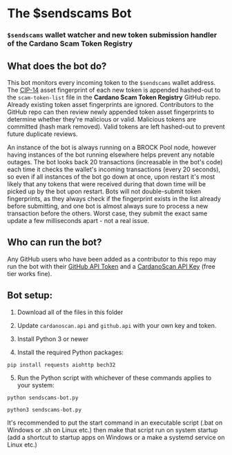 # The $sendscams Bot
### `$sendscams` wallet watcher and new token submission handler of the Cardano Scam Token Registry

## What does the bot do?
This bot monitors every incoming token to the `$sendscams` wallet address. The [CIP-14](https://github.com/cardano-foundation/CIPs/tree/master/CIP-0014) asset fingerprint of each new token is appended hashed-out to the `scam-token-list` file in the **Cardano Scam Token Registry** GitHub repo. Already existing token asset fingerprints are ignored. Contributors to the GitHub repo can then review newly appended token asset fingerprints to determine whether they're malicious or valid. Malicious tokens are committed (hash mark removed). Valid tokens are left hashed-out to prevent future duplicate reviews.

An instance of the bot is always running on a BROCK Pool node, however having instances of the bot running elsewhere helps prevent any notable outages. The bot looks back 20 transactions (increasable in the bot's code) each time it checks the wallet's incoming transactions (every 20 seconds), so even if all instances of the bot go down at once, upon restart it's most likely that any tokens that were received during that down time will be picked up by the bot upon restart. Bots will not double-submit token fingerprints, as they always check if the fingerprint exists in the list already before submitting, and one bot is almost always sure to process a new transaction before the others. Worst case, they submit the exact same update a few milliseconds apart - not a real issue.

## Who can run the bot?
Any GitHub users who have been added as a contributor to this repo may run the bot with their [GitHub API Token](https://github.com/settings/tokens/new) and a [CardanoScan API Key](https://cardanoscan.io/api#pricingSection) (free tier works fine).

## Bot setup:

1. Download all of the files in this folder

2. Update `cardanoscan.api` and `github.api` with your own key and token.

3. Install Python 3 or newer
  
4. Install the required Python packages:
```
pip install requests aiohttp bech32
```

5. Run the Python script with whichever of these commands applies to your system:
```
python sendscams-bot.py
```
```
python3 sendscams-bot.py
```

It's recommended to put the start command in an executable script (.bat on Windows or .sh on Linux etc.) then make that script run on system startup (add a shortcut to startup apps on Windows or a make a systemd service on Linux etc.)

